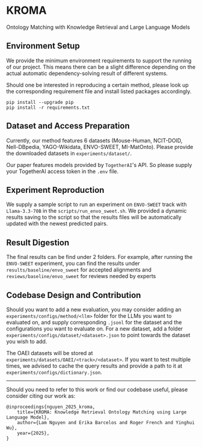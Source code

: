 # KROMA
Ontology Matching with Knowledge Retrieval and Large Language Models

## Environment Setup
We provide the minimum environment requirements to support the running of our project. This means there can be a slight difference depending on the actual automatic dependency-solving result of different systems.

Should one be interested in reproducing a certain method, please look up the corresponding requirement file and install listed packages accordingly.
```
pip install --upgrade pip
pip install -r requirements.txt
```

## Dataset and Access Preparation
Currently, our method features 6 datasets (Mouse-Human, NCIT-DOID, Nell-DBpedia, YAGO-Wikidata, ENVO-SWEET, MI-MatOnto). Please provide the downloaded datasets in `experiments/dataset/`.

Our paper features models provided by `TogetherAI`'s API. So please supply your TogetherAI access token in the `.env` file. 

## Experiment Reproduction
We supply a sample script to run an experiment on `ENVO-SWEET` track with `Llama-3.3-70B` in the `scripts/run_envo_sweet.sh`. We provided a dynamic results saving to the script so that the results files will be automatically updated with the newest predicted pairs.

## Result Digestion
The final results can be find under 2 folders. For example, after running the `ENVO-SWEET` experiment, you can find the results under `results/baseline/envo_sweet` for accepted alignments and `reviews/baseline/envo_sweet` for reviews needed by experts

## Codebase Design and Contribution
Should you want to add a new evaluation, you may consider adding an `experiments/configs/method/<llm>` folder for the LLMs you want to evaluated on, and supply corresponding `.jsonl` for the dataset and the configurations you want to evaluate on. For a new dataset, add a folder `experiments/configs/dataset/<dataset>.json` to point towards the dataset you wish to add.

The OAEI datasets will be stored at `experiments/datasets/OAEI/<track>/<dataset>`. If you want to test multiple times, we advised to cache the query results and provide a path to it at `experiments/configs/dictionary.json`.

---

Should you need to refer to this work or find our codebase useful, please consider citing our work as:
```
@inproceedings{nguyen_2025_kroma,
    title={KROMA: Knowledge Retrieval Ontology Matching using Large Language Model},
    author={Lam Nguyen and Erika Barcelos and Roger French and Yinghui Wu},
    year={2025},
}
```